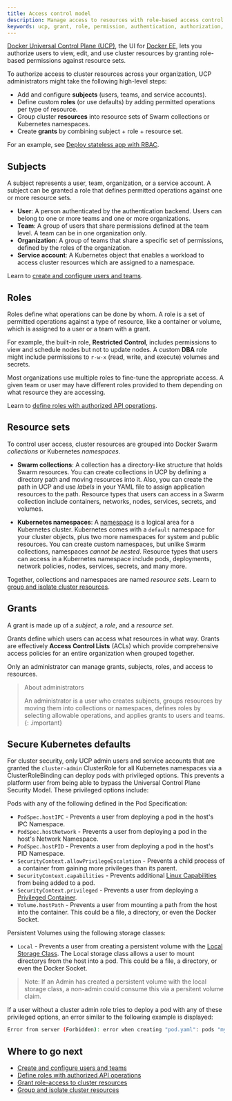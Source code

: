 ```yaml
---
title: Access control model
description: Manage access to resources with role-based access control.
keywords: ucp, grant, role, permission, authentication, authorization, resource, namespace, Kubernetes
---
```


[Docker Universal Control Plane (UCP)](../index.md),
the UI for [Docker EE](https://www.docker.com/enterprise-edition), lets you
authorize users to view, edit, and use cluster resources by granting role-based
permissions against resource sets.

To authorize access to cluster resources across your organization, UCP
administrators might take the following high-level steps:

- Add and configure **subjects** (users, teams, and service accounts).
- Define custom **roles** (or use defaults) by adding permitted operations per
  type of resource.
- Group cluster **resources** into resource sets of Swarm collections or
  Kubernetes namespaces.
- Create **grants** by combining subject + role + resource set.

For an example, see [Deploy stateless app with RBAC](deploy-stateless-app.md).

## Subjects

A subject represents a user, team, organization, or a service account. A subject
can be granted a role that defines permitted operations against one or more
resource sets.

- **User**: A person authenticated by the authentication backend. Users can
  belong to one or more teams and one or more organizations.
- **Team**: A group of users that share permissions defined at the team level. A
  team can be in one organization only.
- **Organization**: A group of teams that share a specific set of permissions,
  defined by the roles of the organization.
- **Service account**: A Kubernetes object that enables a workload to access
  cluster resources which are assigned to a namespace.

Learn to [create and configure users and teams](create-users-and-teams-manually.md).

## Roles

Roles define what operations can be done by whom. A role is a set of permitted
operations against a type of resource, like a container or volume, which is
assigned to a user or a team with a grant.

For example, the built-in role, **Restricted Control**, includes permissions to
view and schedule nodes but not to update nodes. A custom **DBA** role might
include permissions to `r-w-x` (read, write, and execute) volumes and secrets.

Most organizations use multiple roles to fine-tune the appropriate access. A
given team or user may have different roles provided to them depending on what
resource they are accessing.

Learn to [define roles with authorized API operations](define-roles.md).

## Resource sets

To control user access, cluster resources are grouped into Docker Swarm
*collections* or Kubernetes *namespaces*.

- **Swarm collections**: A collection has a directory-like structure that holds
  Swarm resources. You can create collections in UCP by defining a directory path
  and moving resources into it. Also, you can create the path in UCP and use
  *labels* in your YAML file to assign application resources to the path.
  Resource types that users can access in a Swarm collection include containers,
  networks, nodes, services, secrets, and volumes.

- **Kubernetes namespaces**: A
[namespace](https://kubernetes.io/docs/concepts/overview/working-with-objects/namespaces/)
  is a logical area for a Kubernetes cluster. Kubernetes comes with a `default`
  namespace for your cluster objects, plus two more namespaces for system and
  public resources. You can create custom namespaces, but unlike Swarm
  collections, namespaces _cannot be nested_. Resource types that users can
  access in a Kubernetes namespace include pods, deployments, network policies,
  nodes, services, secrets, and many more.

Together, collections and namespaces are named *resource sets*. Learn to
[group and isolate cluster resources](group-resources.md).

## Grants

A grant is made up of a *subject*, a *role*, and a *resource set*.

Grants define which users can access what resources in what way. Grants are
effectively **Access Control Lists** (ACLs) which
provide comprehensive access policies for an entire organization when grouped
together.

Only an administrator can manage grants, subjects, roles, and access to
resources.

> About administrators
>
> An administrator is a user who creates subjects, groups resources by moving them
> into collections or namespaces, defines roles by selecting allowable operations,
> and applies grants to users and teams.
{: .important}

## Secure Kubernetes defaults

For cluster security, only UCP admin users and service accounts that are
granted the `cluster-admin` ClusterRole for all Kubernetes namespaces via a
ClusterRoleBinding can deploy pods with privileged options. This prevents a
platform user from being able to bypass the Universal Control Plane Security
Model. These privileged options include:

Pods with any of the following defined in the Pod Specification:

  - `PodSpec.hostIPC` - Prevents a user from deploying a pod in the host's IPC
    Namespace.
  - `PodSpec.hostNetwork` - Prevents a user from deploying a pod in the host's
    Network Namespace.
  - `PodSpec.hostPID` - Prevents a user from deploying a pod in the host's PID
    Namespace.
  - `SecurityContext.allowPrivilegeEscalation` - Prevents a child process
    of a container from gaining more privileges than its parent.
  - `SecurityContext.capabilities` - Prevents additional  [Linux
    Capabilities](https://docs.docker.com/engine/security/security/#linux-kernel-capabilities)
    from being added to a pod.
  - `SecurityContext.privileged` - Prevents a user from deploying a [Privileged
    Container](https://docs.docker.com/engine/reference/run/#runtime-privilege-and-linux-capabilities).
  - `Volume.hostPath` - Prevents a user from mounting a path from the host into
    the container. This could be a file, a directory, or even the Docker Socket.

Persistent Volumes using the following storage classes:

  - `Local` - Prevents a user from creating a persistent volume with the
    [Local Storage
    Class](https://kubernetes.io/docs/concepts/storage/volumes/#local). The
    Local storage class allows a user to mount directorys from the host into a
    pod. This could be a file, a directory, or even the Docker Socket.

  > Note: If an Admin has created a persistent volume with the local storage
  > class, a non-admin could consume this via a persitent volume claim.

If a user without a cluster admin role tries to deploy a pod with any of these
privileged options, an error similar to the following example is displayed:

```bash
Error from server (Forbidden): error when creating "pod.yaml": pods "mypod" is forbidden: user "<user-id>" is not an admin and does not have permissions to use privileged mode for resource
```

## Where to go next

- [Create and configure users and teams](create-users-and-teams-manually.md)
- [Define roles with authorized API operations](define-roles.md)
- [Grant role-access to cluster resources](grant-permissions.md)
- [Group and isolate cluster resources](group-resources.md)
